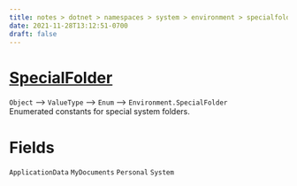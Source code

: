 ```yaml
---
title: notes > dotnet > namespaces > system > environment > specialfolder
date: 2021-11-28T13:12:51-0700
draft: false
---
```

# [SpecialFolder](https://docs.microsoft.com/en-us/dotnet/api/system.environment.specialfolder?view=net-6.0)
`Object` –> `ValueType` –> `Enum` –> `Environment.SpecialFolder`  
Enumerated constants for special system folders.  

# Fields
`ApplicationData`
`MyDocuments`
`Personal`
`System`
